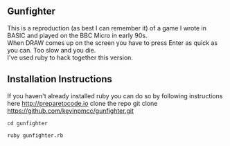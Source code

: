 Gunfighter
------------

This is a reproduction (as best I can remember it) of a game I wrote in BASIC and played on the BBC Micro in early 90s.   
When DRAW comes up on the screen you have to press Enter as quick as you can. Too slow and you die.  
I've used ruby to hack together this version.

Installation Instructions
--------------
If you haven't already installed ruby you can do so by following instructions here http://preparetocode.io
clone the repo 
    git clone https://github.com/kevinpmcc/gunfighter.git

    cd gunfighter
    
    ruby gunfighter.rb
    
